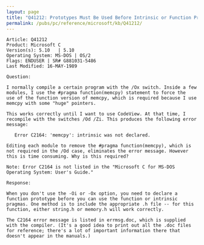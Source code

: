 ```yaml
---
layout: page
title: "Q41212: Prototypes Must Be Used Before Intrinsic or Function Pragmas"
permalink: /pubs/pc/reference/microsoft/kb/Q41212/
---
```


	Article: Q41212
	Product: Microsoft C
	Version(s): 5.10   | 5.10
	Operating System: MS-DOS | OS/2
	Flags: ENDUSER | SR# G881031-5486
	Last Modified: 16-MAY-1989
	
	Question:
	
	I normally compile a certain program with the /Ox switch. Inside a few
	modules, I use the #pragma function(memcpy) statement to force the
	use of the function version of memcpy, which is required because I use
	memcpy with some "huge" pointers.
	
	This works correctly until I want to use CodeView. At that time, I
	recompile with the switches /Od /Zi. This produces the following error
	message:
	
	   Error C2164: 'memcpy': intrinsic was not declared.
	
	Editing each module to remove the #pragma function(memcpy), which is
	not required in the /Od case, eliminates the error message. However
	this is time consuming. Why is this required?
	
	Note: Error C2164 is not listed in the "Microsoft C for MS-DOS
	Operating System: User's Guide."
	
	Response:
	
	When you don't use the -Oi or -Ox option, you need to declare a
	function prototype before you can use the function or intrinsic
	pragmas. One method is to include the appropriate .h file -- for this
	function, either string.h or memory.h will work correctly.
	
	The C2164 error message is listed in errmsg.doc, which is supplied
	with the compiler. (It's a good idea to print out all the .doc files
	for reference; there's a lot of important information there that
	doesn't appear in the manuals.)
